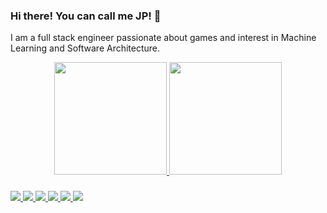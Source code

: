 ### Hi there! You can call me JP! 👋

I am a full stack engineer passionate about games and interest in Machine Learning and Software Architecture.


<div align="center">
  <a href="https://github.com/jpaldi91">
  <img height="180em" src="https://github-readme-stats.vercel.app/api?username=jpaldi91&show_icons=true&theme=dark&&include_all_commits=true&count_private=true" />
  <img height="180em" src="https://github-readme-stats.vercel.app/api/top-langs/?username=jpaldi91&layout=compact&theme=dark&langs_count=8" />
</div>

  ###

<div align="left">
  <img src="https://img.shields.io/badge/C%23-239120?style=for-the-badge&logo=c-sharp&logoColor=white">
  <img src="https://img.shields.io/badge/Unity-100000?style=for-the-badge&logo=unity&logoColor=white">
  <img src="https://img.shields.io/badge/JavaScript-323330?style=for-the-badge&logo=javascript&logoColor=F7DF1E">
  <img src="https://img.shields.io/badge/Python-14354C?style=for-the-badge&logo=python&logoColor=white">
  <img src="https://img.shields.io/badge/Ruby-CC342D?style=for-the-badge&logo=ruby&logoColor=white">
  <img src="https://img.shields.io/badge/React-20232A?style=for-the-badge&logo=react&logoColor=61DAFB">
</div>

<!--
**jpaldi91/jpaldi91** is a ✨ _special_ ✨ repository because its `README.md` (this file) appears on your GitHub profile.

Here are some ideas to get you started:

- 🔭 I’m currently working on ...
- 🌱 I’m currently learning ...
- 👯 I’m looking to collaborate on ...
- 🤔 I’m looking for help with ...
- 💬 Ask me about ...
- 📫 How to reach me: ...
- 😄 Pronouns: ...
- ⚡ Fun fact: ...
-->
